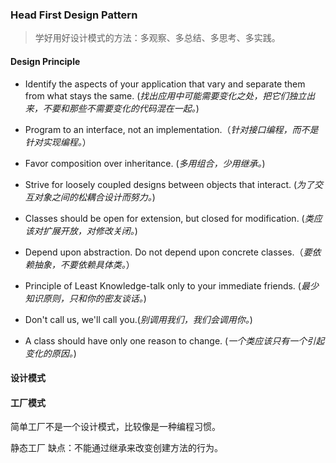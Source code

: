 ### Head First Design Pattern

> 学好用好设计模式的方法：多观察、多总结、多思考、多实践。

#### Design Principle

- Identify the aspects of your application that vary and separate them from what stays the same. (*找出应用中可能需要变化之处，把它们独立出来，不要和那些不需要变化的代码混在一起。*)

- Program to an interface, not an implementation.（*针对接口编程，而不是针对实现编程。*）

- Favor composition over inheritance. (*多用组合，少用继承。*)

- Strive for loosely coupled designs between objects that interact. (*为了交互对象之间的松耦合设计而努力。*)

- Classes should be open for extension, but closed for modification. (*类应该对扩展开放，对修改关闭。*)

- Depend upon abstraction. Do not depend upon concrete classes.（*要依赖抽象，不要依赖具体类。*）

- Principle of Least Knowledge-talk only to your immediate friends. (*最少知识原则，只和你的密友谈话。*)

- Don't call us, we'll call you.(*别调用我们，我们会调用你。*)

- A class should have only one reason to change. (*一个类应该只有一个引起变化的原因。*)


#### 设计模式

#### 工厂模式

简单工厂不是一个设计模式，比较像是一种编程习惯。

静态工厂  缺点：不能通过继承来改变创建方法的行为。


